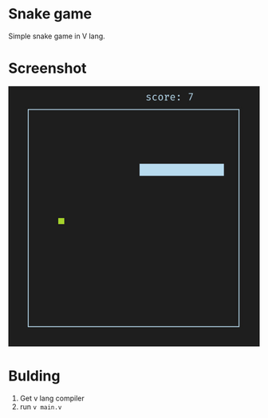 # Snake game
Simple snake game in V lang.

# Screenshot
![preview-1](snek.jpg)

# Bulding

 1. Get v lang compiler 
 2. run `v main.v`


